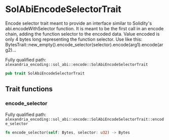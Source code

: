 # SolAbiEncodeSelectorTrait

Encode selector trait meant to provide an interface similar to Solidity's abi.encodeWithSelector function. It is meant to be the first call in an encode chain, adding the function selector to the encoded data. Value encoded is only 4 bytes long representing the function selector. Use like this: BytesTrait::new_empty().encode_selector(selector).encode(arg1).encode(arg2)...

Fully qualified path: `alexandria_encoding::sol_abi::encode::SolAbiEncodeSelectorTrait`

```rust
pub trait SolAbiEncodeSelectorTrait
```

## Trait functions

### encode_selector

Fully qualified path: `alexandria_encoding::sol_abi::encode::SolAbiEncodeSelectorTrait::encode_selector`

```rust
fn encode_selector(self: Bytes, selector: u32) -> Bytes
```


